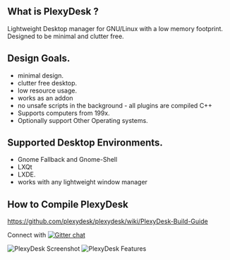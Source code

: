 What is PlexyDesk ?
------------------

Lightweight Desktop manager for GNU/Linux with a low memory footprint. Designed to be minimal and clutter free.

Design Goals.
-------------
* minimal design.
* clutter free desktop.
* low resource usage.
* works as an addon 
* no unsafe scripts in the background - all plugins are compiled C++
* Supports computers from 199x.
* Optionally support Other Operating systems.


Supported Desktop Environments.
------------------------------
* Gnome Fallback and Gnome-Shell
* LXQt
* LXDE.
* works with any lightweight window manager

How to Compile PlexyDesk
------------------------

https://github.com/plexydesk/plexydesk/wiki/PlexyDesk-Build-Guide

Connect with [![Gitter chat](https://badges.gitter.im/gitterHQ/gitter.png)](https://gitter.im/plexydesk/plexydesk)


![PlexyDesk Screenshot](https://static.storekit.org/pexydesk.org/uploaded_media/tumblr_static_c2h153uu9cocwwowg0owgwg4s_2048_v2.png)
![PlexyDesk Features](https://static.storekit.org/pexydesk.org/uploaded_media/20140813143025-PlexyDesk_Features.png)
